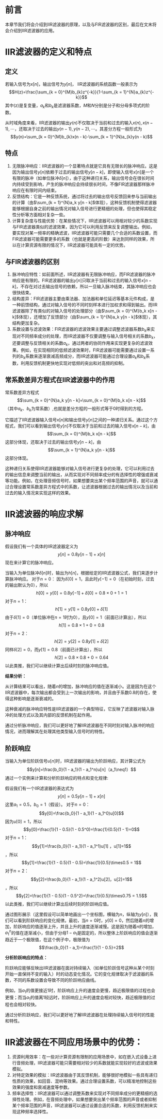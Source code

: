 # 前言
本章节我们将会介绍到IIR滤波器的原理，以及与FIR滤波器的区别，最后在文末将会介绍到IIR滤波器的应用。
# IIR滤波器的定义和特点
## 定义
若输入信号为$x[n]$，输出信号为$y[n]$， IIR滤波器的系统函数一般表示为$$H(z)=\frac{\sum_{k = 0}^{M}b_{k}z^{-k}}{1-\sum_{k = 1}^{N}a_{k}z^{-k}}$$
其中\(z\)是复变量，$a_{k}$和$b_{k}$是滤波器系数，$M$和$N$分别是分子和分母多项式的阶数。

从时域角度来看，IIR滤波器的输出$y(n)$不仅取决于当前和过去的输入$x(n),x(n - 1),\cdots$，还取决于过去的输出$y(n - 1),y(n - 2),\cdots$。其差分方程一般形式为$$y(n)=\sum_{k = 0}^{M}b_{k}x(n - k)-\sum_{k = 1}^{N}a_{k}y(n - k)$$
## 特点
1. 无限脉冲响应：IIR滤波器的一个显著特点就是它具有无限长的脉冲响应。这是因为输出信号$y[n]$依赖于过去的输出信号$y[n - k]$，即使输入信号$x[n]$是一个有限的脉冲（如单位脉冲$\delta[n]$），由于这种递归关系，输出信号会在很长时间内持续受到影响，产生的脉冲响应会持续很长时间，不像FIR滤波器那样脉冲响应在有限时间内结束。
2. 反馈结构：它是一种反馈系统，通过将过去的输出信号反馈回来参与当前输出的计算（由$\sum_{k = 1}^{N}a_k y[n - k]$体现），这种反馈机制使得滤波器能够根据自身之前的输出情况对输入信号进行更精细的处理，但也使得其稳定性分析等方面相对复杂一些。
3. 计算复杂度与性能优势：在某些情况下，IIR滤波器可以用相对较少的系数实现与FIR滤波器类似的滤波效果，因为它可以利用反馈来反复调整输出。例如，要实现对某一频率的精确滤波，IIR滤波器可能只需要几个合适的系数设置，而FIR滤波器可能需要更多的系数（也就是更高的阶数）来达到同样的效果，所以在计算资源有限的情况下，IIR滤波器可能具有一定的优势。
## 与FIR滤波器的区别
1. 脉冲响应特性：如前面所述，IIR滤波器有无限脉冲响应，而FIR滤波器的脉冲响应是有限的。FIR滤波器的输出$y[n]$只取决于当前和过去的输入信号$x[n - k]$，不存在对过去输出信号的依赖，所以一旦输入脉冲结束，其脉冲响应也会很快结束。
2. 结构差异：FIR滤波器主要由乘法器、加法器和单位延迟等基本元件构成，是一种前馈结构，通过对输入信号的不同时刻样本进行加权求和得到输出。而IIR滤波器除了有类似的对输入信号的处理部分（由$\sum_{k = 0}^{M}b_k x[n - k]$体现），还增加了反馈部分（由$\sum_{k = 1}^{N}a_k y[n - k]$体现），其结构更加复杂。
3. 系数设置与滤波效果：FIR滤波器的滤波效果主要通过调整滤波器系数$b_k$来实现对不同频率成分的处理，而IIR滤波器不仅要调整与输入信号相关的系数$b_k$，还要调整与反馈相关的系数$a_k$，通过两者的协同作用来实现更复杂的滤波效果。例如，在实现相同的低频滤波效果时，FIR滤波器可能需要通过设置一系列的$b_k$系数来逐渐衰减高频成分，而IIR滤波器可能通过合理设置$a_k$和$b_k$系数，利用反馈机制更快地实现对低频的突出和对高频的抑制。
## 常系数差异方程式在IIR滤波器中的作用
常系数差异方程式$$\sum_{k = 0}^{N}a_k y[n - k]=\sum_{k = 0}^{M}b_k x[n - k]$$（其中$a_k$、$b_k$为常系数）,也就是差分方程的一般形式等于0时得到的方程。

它描述了IIR滤波器输入信号$x[n]$和输出信号$y[n]$之间的一种递归关系。通过这个方程式，我们可以看到输出信号$y[n]$不仅取决于当前和过去的输入信号$x[n - k]$，由$$\sum_{k = 0}^{M}b_k x[n - k]$$这部分体现，还取决于过去的输出信号$y[n - k]$，由$$\sum_{k = 1}^{N}a_k y[n - k]$$这部分体现。

这种递归关系使得IIR滤波器能够对输入信号进行更复杂的处理，它可以利用过去的输出信息来调整当前的输出，从而实现对不同频率成分的有选择性的增强或衰减等功能。例如，在处理音频信号时，如果想要突出某个频率范围的声音，就可以通过合理设置常系数差异方程式中的系数，让滤波器根据过去的输出情况以及当前和过去的输入情况来实现这样的效果。
# IIR滤波器的响应求解
## 脉冲响应
假设我们有一个具体的IIR滤波器定义为$$y[n]=0.8y[n - 1]+x[n]$$现在来计算它的脉冲响应。

当输入为单位脉冲$\delta[n]$时，输出为$h[n]$，根据给定的IIR滤波器公式，我们来逐步计算脉冲响应。
对于$n = 0$：
因为$\delta[0]=1$，且此时$y[-1]=0$（在初始时刻，过去的输出默认为$0$），所以$$h[0]=y[0]=0.8y[-1]+\delta[0]=0.8\times0 + 1 = 1$$
对于$n = 1$：
$$h[1]=y[1]=0.8y[0]+ \delta[1]$$
由于$\delta[1]=0$（单位脉冲在$n = 1$时为$0$），且$y[0]=1$（前面已计算出），所以$$h[1]=0.8\times1 + 0 = 0.8$$
对于$n = 2$：
$$h[2]=y[2]=0.8y[1]+ \delta[2]$$
同样$\delta[2]=0$，而$y[1]=0.8$（前面已计算出），所以$$h[2]=0.8\times0.8 + 0 = 0.64$$
以此类推，我们可以继续计算出后续时刻的脉冲响应值。

**结果分析：**

从计算结果可以看出，随着$n$的增加，脉冲响应的值在逐渐减小。这是因为在这个IIR滤波器中，每次输出都会受到上一次输出的影响，并且由于系数$0.8$的存在，使得这种影响是逐渐衰减的。

这种衰减的脉冲响应特性是IIR滤波器的一个典型特征，它反映了滤波器对输入脉冲的处理方式以及其内部的反馈机制在起作用。

通过分析脉冲响应，我们可以更好地了解IIR滤波器在不同时刻对输入脉冲的响应情况，进而理解其在处理其他类型输入信号时的特性。
## 阶跃响应
当输入为单位阶跃信号$u[n]$时，IIR滤波器的输出为阶跃响应，其计算公式为$$y[n]=\frac{b_0}{1 - a_1}(1 - a_1^n)u[n]（a_1\neq1）$$
通过一个实例来计算和分析阶跃响应的特点和变化规律:

假设我们有一个IIR滤波器的表达式为$$y[n]=0.5y[n - 1]+x[n]$$
这里$a_1 = 0.5$，$b_0 = 1$（假设）。
对于$n = 0$：
$$y[0]=\frac{b_0}{1 - a_1}(1 - a_1^0)u[0]$$
因为$u[0]=1$，所以$$y[0]=\frac{1}{1 - 0.5}(1 - 0.5^0)=\frac{1}{0.5}(1 - 1)=0$$
对于$n = 1$：
$$y[1]=\frac{b_0}{1 - a_1}(1 - a_1^1)u[1] ，u[1]=1$$，所以$$y[1]=\frac{1}{1 - 0.5}(1 - 0.5)=\frac{1}{0.5}\times0.5 = 1$$
对于$n = 2$：
$$y[2]=\frac{b_0}{1 - a_1}(1 - a_1^2)u[2]，u[2]=1$$，所以$$y[2]=\frac{1}{1 - 0.5}(1 - 0.5^2)=\frac{1}{0.5}\times0.75 = 1.5$$
以此类推，我们可以继续计算出后续时刻的阶跃响应值。

通过图形展示（这里假设可以简单地画出一个坐标图，横轴为$n$，纵轴为$y[n]$），我们可以看到阶跃响应的变化规律。最初，当$n = 0$时，$y[0]=0$，然后随着$n$的增加，阶跃响应的值逐渐上升，并且上升的速度逐渐减慢。这是因为随着$n$的增加，$a_1^n$的值在逐渐减小，但由于分母$1 - a_1$是固定的，所以整体上阶跃响应的值会逐渐趋近于一个极限值，在这个例子中，极限值为$$\frac{b_0}{1 - a_1}=\frac{1}{1 - 0.5}=2$$

**分析阶跃响应的特点：**

阶跃响应能够反映出IIR滤波器在面对持续输入（如单位阶跃信号这种从某个时刻开始一直保持不变的输入）时的动态变化情况。它的变化规律取决于滤波器的系数，不同的系数设置会导致不同的阶跃响应曲线。

例如，当$a_1$的值更接近$1$时，阶跃响应上升的速度会更慢，趋近极限值的过程也会更慢；而当$a_1$的值离$1$较远时，阶跃响应上升的速度会相对较快，趋近极限值的过程也会相对较快。

通过分析阶跃响应，我们可以更好地了解IIR滤波器在处理持续输入信号时的性能和特性。
# IIR滤波器在不同应用场景中的优势：
1. 资源利用效率：在一些对计算资源有限制的应用场景中，如在嵌入式设备上进行音频处理，IIR滤波器可能只需要相对较少的系数就能实现较好的滤波或效果模拟。
2. 对特定效果的模拟：IIR滤波器由于其反馈机制，能够很好地模拟一些具有递归性质的效果，如回音、混响等效果。通过合理设置系数，可以精准地控制这些效果的强度和衰减速度等参数。
3. 频率选择性：IIR滤波器可以通过调整系数来实现对不同频率成分的更精细的选择性处理。例如，在音频处理中，如果想要突出某个频率范围的声音或者抑制某个频率范围的声音，IIR滤波器可以通过设置合适的系数，利用反馈机制来实现这种频率选择性。